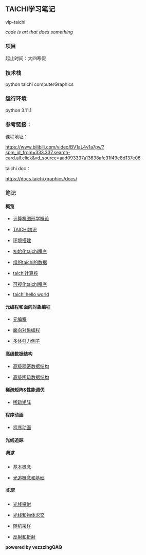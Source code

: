 ## TAICHI学习笔记

vlp-taichi

_code is art that does something_

### 项目

起止时间：大四寒假

### 技术栈

python taichi computerGraphics

### 运行环境

python 3.11.1

### 参考链接：

课程地址：

https://www.bilibili.com/video/BV1aL4y1a7pv/?spm_id_from=333.337.search-card.all.click&vd_source=aad093337a13638afc31f49e8d137e06

taichi doc：

https://docs.taichi.graphics/docs/

### 笔记

#### 概览

* [计算机图形学概论](./notes/概览/计算机图形学概论.md)

* [TAICHI初识](./notes/概览/Taichi初识.md)

* [环境搭建](./notes/概览/环境搭建.md)

* [初始化taichi程序](./notes/概览/初始化taichi程序.md)

* [组织taichi的数据](./notes/概览/组织taichi数据.md)

* [taichi计算核](./notes/概览/taichi计算核.md)

* [可视化taichi程序](./notes/概览/可视化taichi程序.md)

* [taichi hello world](./notes/概览/taichiHelloWorld.md)

#### 元编程和面向对象编程

* [元编程](./notes/元编程&面向对象/元编程.md)

* [面向对象编程](./notes/元编程&面向对象/面向对象编程.md)

* [多体引力例子](./notes/元编程&面向对象/例子.md)

#### 高级数据结构

* [高级稠密数据结构](./notes/高级数据结构/高级稠密数据结构.md)

* [高级稀疏数据结构](./notes/高级数据结构/高级稀疏数据结构.md)

#### 稀疏矩阵&性能调优

* [稀疏矩阵](./notes/稀疏矩阵&性能调优/稀疏矩阵.md)

#### 程序动画

* [程序动画](./notes/程序动画/如何编写程序动画.md)

#### 光线追踪

##### 概念

* [基本概念](./notes/光线追踪/基本概念.md)

* [光追概念和基础](./notes/光线追踪/光追概念和基础.md)

##### 实现

* [光线投射](./notes/光线追踪/光线投射.md)

* [光线和物体求交](./notes/光线追踪/光线和物体求交.md)

* [随机采样](./notes/光线追踪/随机采样.md)

* [反射和折射](./notes/光线追踪/折射和反射.md)

**powered by vezzzingQAQ**
